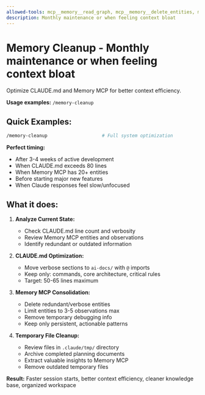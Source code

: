 ```yaml
---
allowed-tools: mcp__memory__read_graph, mcp__memory__delete_entities, mcp__memory__delete_observations, mcp__memory__create_entities, mcp__memory__add_observations
description: Monthly maintenance or when feeling context bloat
---
```


# Memory Cleanup - Monthly maintenance or when feeling context bloat

Optimize CLAUDE.md and Memory MCP for better context efficiency.

**Usage examples:** `/memory-cleanup`

## Quick Examples:

```bash
/memory-cleanup                    # Full system optimization
```

**Perfect timing:**
- After 3-4 weeks of active development
- When CLAUDE.md exceeds 80 lines
- When Memory MCP has 20+ entities
- Before starting major new features
- When Claude responses feel slow/unfocused

## What it does:

1. **Analyze Current State:**
   - Check CLAUDE.md line count and verbosity
   - Review Memory MCP entities and observations  
   - Identify redundant or outdated information

2. **CLAUDE.md Optimization:**
   - Move verbose sections to `ai-docs/` with `@` imports
   - Keep only: commands, core architecture, critical rules
   - Target: 50-65 lines maximum

3. **Memory MCP Consolidation:**
   - Delete redundant/verbose entities
   - Limit entities to 3-5 observations max
   - Remove temporary debugging info
   - Keep only persistent, actionable patterns

4. **Temporary File Cleanup:**
   - Review files in `.claude/tmp/` directory
   - Archive completed planning documents
   - Extract valuable insights to Memory MCP
   - Remove outdated temporary files

**Result:** Faster session starts, better context efficiency, cleaner knowledge base, organized workspace